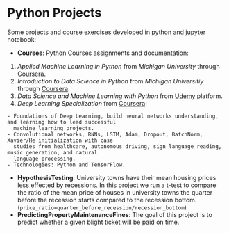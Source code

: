 # Python Projects

Some projects and course exercises developed in python and jupyter notebook:
- **Courses**: Python Courses assignments and documentation:
1. *Applied Machine Learning in Python* from *Michigan University* through [Coursera](coursera.org).
2. *Introduction to Data Science in Python* from *Michigan Universitiy* through [Coursera](coursera.org).
3. *Data Science and Machine Learning with Python* from [Udemy](https://udemy.com) platform.
4. *Deep Learning Specialization* from [Coursera](https://es.coursera.org/specializations/deep-learning): 
```
- Foundations of Deep Learning, build neural networks understanding, and learning how to lead successful 
  machine learning projects.
- Convolutional networks, RNNs, LSTM, Adam, Dropout, BatchNorm, Xavier/He initialization with case 
  studies from healthcare, autonomous driving, sign language reading, music generation, and natural 
  language processing. 
- Technologies: Python and TensorFlow.
 ```
- **HypothesisTesting**: University towns have their mean housing prices less effected by recessions. In this project we run a t-test to compare the ratio of the mean price of houses in university towns the quarter before the recession starts compared to the recession bottom. (`price_ratio=quarter_before_recession/recession_bottom`)
- **PredictingPropertyMaintenanceFines**: The goal of this project is to predict whether a given blight ticket will be paid on time.
